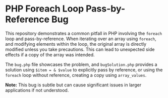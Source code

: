 # PHP Foreach Loop Pass-by-Reference Bug
This repository demonstrates a common pitfall in PHP involving the `foreach` loop and pass-by-reference.  When iterating over an array using `foreach`, and modifying elements within the loop, the original array is directly modified unless you take precautions. This can lead to unexpected side effects if a copy of the array was intended.

The `bug.php` file showcases the problem, and `bugSolution.php` provides a solution using `$item = & $value` to explicitly pass by reference, or using the `foreach` loop without reference, creating a copy using `array_values`. 

**Note:** This bug is subtle but can cause significant issues in larger applications if not understood.